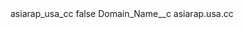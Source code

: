 <?xml version="1.0" encoding="UTF-8"?>
<CustomMetadata xmlns="http://soap.sforce.com/2006/04/metadata" xmlns:xsi="http://www.w3.org/2001/XMLSchema-instance" xmlns:xsd="http://www.w3.org/2001/XMLSchema">
    <label>asiarap_usa_cc</label>
    <protected>false</protected>
    <values>
        <field>Domain_Name__c</field>
        <value xsi:type="xsd:string">asiarap.usa.cc</value>
    </values>
</CustomMetadata>
